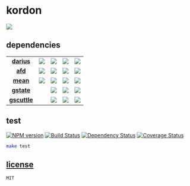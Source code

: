 # kordon

![](http://f.cl.ly/items/251n2b0Z081B2Y2E2w1y/logofinal@240.png)

## dependencies

||||||
|:--:|:--:|:--:|:--:|:--:|
| **[darius](http://github.com/kordon/darius)** | [![](https://badge.fury.io/js/darius.png)](http://badge.fury.io/js/darius) | [![](https://secure.travis-ci.org/kordon/darius.png)](http://travis-ci.org/kordon/darius) | [![](https://gemnasium.com/kordon/darius.png)](https://gemnasium.com/kordon/darius) | [![](https://coveralls.io/repos/kordon/darius/badge.png?branch=master)](https://coveralls.io/r/kordon/darius?branch=master) |
| **[afd](http://github.com/kordon/afd)** | [![](https://badge.fury.io/js/afd.png)](http://badge.fury.io/js/afd) | [![](https://secure.travis-ci.org/kordon/afd.png)](http://travis-ci.org/kordon/afd) | [![](https://gemnasium.com/kordon/afd.png)](https://gemnasium.com/kordon/afd) | [![](https://coveralls.io/repos/kordon/afd/badge.png?branch=master)](https://coveralls.io/r/kordon/afd?branch=master) |
| **[mean](http://github.com/kordon/mean)** | [![](https://badge.fury.io/js/mean.png)](http://badge.fury.io/js/mean) | [![](https://secure.travis-ci.org/kordon/mean.png)](http://travis-ci.org/kordon/mean) | [![](https://gemnasium.com/kordon/mean.png)](https://gemnasium.com/kordon/mean) | [![](https://coveralls.io/repos/kordon/mean/badge.png?branch=master)](https://coveralls.io/r/kordon/mean?branch=master) |
| **[gstate](http://github.com/kordon/gstate)** | | [![](https://secure.travis-ci.org/kordon/gstate.png)](http://travis-ci.org/kordon/gstate) | [![](https://gemnasium.com/kordon/gstate.png)](https://gemnasium.com/kordon/gstate) | [![](https://coveralls.io/repos/kordon/gstate/badge.png?branch=master)](https://coveralls.io/r/kordon/gstate?branch=master) |
| **[gscuttle](http://github.com/kordon/gscuttle)** | | [![](https://secure.travis-ci.org/kordon/gscuttle.png)](http://travis-ci.org/kordon/gscuttle) | [![](https://gemnasium.com/kordon/gscuttle.png)](https://gemnasium.com/kordon/gscuttle) | [![](https://coveralls.io/repos/kordon/gscuttle/badge.png?branch=master)](https://coveralls.io/r/kordon/gscuttle?branch=master) |

## test

[![NPM version](https://badge.fury.io/js/kordon.png)](http://badge.fury.io/js/kordon)
[![Build Status](https://secure.travis-ci.org/kordon/kordon.png)](http://travis-ci.org/kordon/kordon)
[![Dependency Status](https://gemnasium.com/kordon/kordon.png)](https://gemnasium.com/kordon/kordon)
[![Coverage Status](https://coveralls.io/repos/kordon/kordon/badge.png?branch=master)](https://coveralls.io/r/kordon/kordon?branch=master)

```bash
make test
```

## [license](kordon/blob/master/license.md)

```bash
MIT
```
